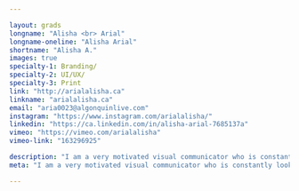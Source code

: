 ```yaml
---

layout: grads
longname: "Alisha <br> Arial"
longname-oneline: "Alisha Arial"
shortname: "Alisha A."
images: true
specialty-1: Branding/
specialty-2: UI/UX/
specialty-3: Print
link: "http://arialalisha.ca"
linkname: "arialalisha.ca"
email: "aria0023@algonquinlive.com"
instagram: "https://www.instagram.com/arialalisha/"
linkedin: "https://ca.linkedin.com/in/alisha-arial-7685137a"
vimeo: "https://vimeo.com/arialalisha"
vimeo-link: "163296925"

description: "I am a very motivated visual communicator who is constantly looking to challenge myself! Currently employed but always up for freelance opportunities."
meta: "I am a very motivated visual communicator who is constantly looking to challenge myself! Currently employed but always up for freelance opportunities."

---
```

